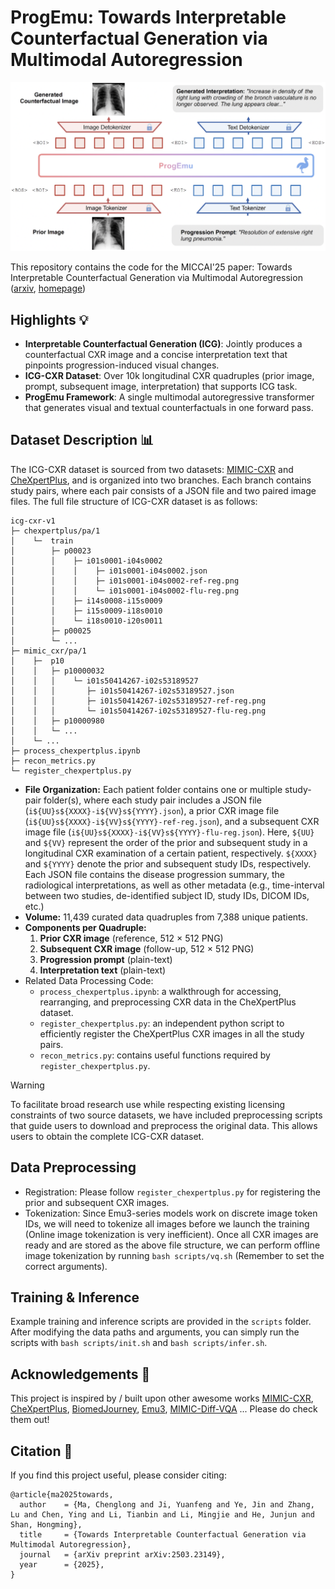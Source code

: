 # ProgEmu: Towards Interpretable Counterfactual Generation via Multimodal Autoregression

![](./assets/overview.png)

This repository contains the code for the MICCAI'25 paper: Towards Interpretable Counterfactual Generation via Multimodal Autoregression ([arxiv](https://arxiv.org/abs/2503.23149), [homepage](https://progemu.github.io/))


## Highlights 💡
- **Interpretable Counterfactual Generation (ICG)**: Jointly produces a counterfactual CXR image and a concise interpretation text that pinpoints progression-induced visual changes. 
- **ICG-CXR Dataset**: Over 10k longitudinal CXR quadruples (prior image, prompt, subsequent image, interpretation) that supports ICG task. 
- **ProgEmu Framework**: A single multimodal autoregressive transformer that generates visual and textual counterfactuals in one forward pass. 


## Dataset Description 📊

The ICG-CXR dataset is sourced from two datasets: [MIMIC-CXR](https://physionet.org/content/mimic-cxr/2.1.0/) and [CheXpertPlus](https://aimi.stanford.edu/datasets/chexpert-plus), and is organized into two branches. Each branch contains study pairs, where each pair consists of a JSON file and two paired image files. The full file structure of ICG-CXR dataset is as follows:
```
icg-cxr-v1
├─ chexpertplus/pa/1
│    └─  train
│        ├─ p00023
│        │    ├─ i01s0001-i04s0002
│        │    │    ├─ i01s0001-i04s0002.json
│        │    │    ├─ i01s0001-i04s0002-ref-reg.png
│        │    │    └─ i01s0001-i04s0002-flu-reg.png
│        │    ├─ i14s0008-i15s0009
│        │    ├─ i15s0009-i18s0010
│        │    └─ i18s0010-i20s0011
│        ├─ p00025
│        └─ ...
├─ mimic_cxr/pa/1
│    ├─  p10
│    │   ├─ p10000032
│    │   │    └─ i01s50414267-i02s53189527
│    │   │       ├─ i01s50414267-i02s53189527.json
│    │   │       ├─ i01s50414267-i02s53189527-ref-reg.png
│    │   │       └─ i01s50414267-i02s53189527-flu-reg.png
│    │   ├─ p10000980
│    │   └─ ...
│    └─ ...
├─ process_chexpertplus.ipynb
├─ recon_metrics.py
└─ register_chexpertplus.py
```

- **File Organization:** Each patient folder contains one or multiple study-pair folder(s), where each study pair includes a JSON file (`i${UU}s${XXXX}-i${VV}s${YYYY}.json`), a prior CXR image file (`i${UU}s${XXXX}-i${VV}s${YYYY}-ref-reg.json`), and a subsequent CXR image file (`i${UU}s${XXXX}-i${VV}s${YYYY}-flu-reg.json`). Here, `${UU}` and `${VV}` represent the order of the prior and subsequent study in a longitudinal CXR examination of a certain patient, respectively. `${XXXX}` and `${YYYY}` denote the prior and subsequent study IDs, respectively. Each JSON file contains the disease progression summary, the radiological interpretations, as well as other metadata (e.g., time-interval between two studies, de-identified subject ID, study IDs, DICOM IDs, etc.)
- **Volume:** 11,439 curated data quadruples from 7,388 unique patients.
- **Components per Quadruple:**
  1. **Prior CXR image** (reference, 512 × 512 PNG)
  2. **Subsequent CXR image** (follow-up, 512 × 512 PNG)
  3. **Progression prompt** (plain-text)
  4. **Interpretation text** (plain-text)
- Related Data Processing Code:
  - `process_chexpertplus.ipynb`: a walkthrough for accessing, rearranging, and preprocessing CXR data in the CheXpertPlus dataset.
  - `register_chexpertplus.py`: an independent python script to efficiently register the CheXpertPlus CXR images in all the study pairs.
  - `recon_metrics.py`: contains useful functions required by `register_chexpertplus.py`.

> [!WARNING] 
> To facilitate broad research use while respecting existing licensing constraints of two source datasets, we have included preprocessing scripts that guide users to download and preprocess the original data. This allows users to obtain the complete ICG-CXR dataset. 


## Data Preprocessing
- Registration: Please follow `register_chexpertplus.py` for registering the prior and subsequent CXR images.
- Tokenization: Since Emu3-series models work on discrete image token IDs, we will need to tokenize all images before we launch the training (Online image tokenization is very inefficient). Once all CXR images are ready and are stored as the above file structure, we can perform offline image tokenization by running `bash scripts/vq.sh` (Remember to set the correct arguments).



## Training & Inference
Example training and inference scripts are provided in the `scripts` folder. After modifying the data paths and arguments, you can simply run the scripts with `bash scripts/init.sh` and `bash scripts/infer.sh`.


## Acknowledgements 🙏
This project is inspired by / built upon other awesome works [MIMIC-CXR](https://www.nature.com/articles/s41597-019-0322-0), [CheXpertPlus](https://arxiv.org/abs/2405.19538), [BiomedJourney](https://microsoft.github.io/BiomedJourney/), [Emu3](https://emu.baai.ac.cn/about), [MIMIC-Diff-VQA](https://arxiv.org/abs/2307.11986) ... Please do check them out!


## Citation 📑
If you find this project useful, please consider citing:
```
@article{ma2025towards,
  author    = {Ma, Chenglong and Ji, Yuanfeng and Ye, Jin and Zhang, Lu and Chen, Ying and Li, Tianbin and Li, Mingjie and He, Junjun and Shan, Hongming},
  title     = {Towards Interpretable Counterfactual Generation via Multimodal Autoregression},
  journal   = {arXiv preprint arXiv:2503.23149},
  year      = {2025},
}
```
